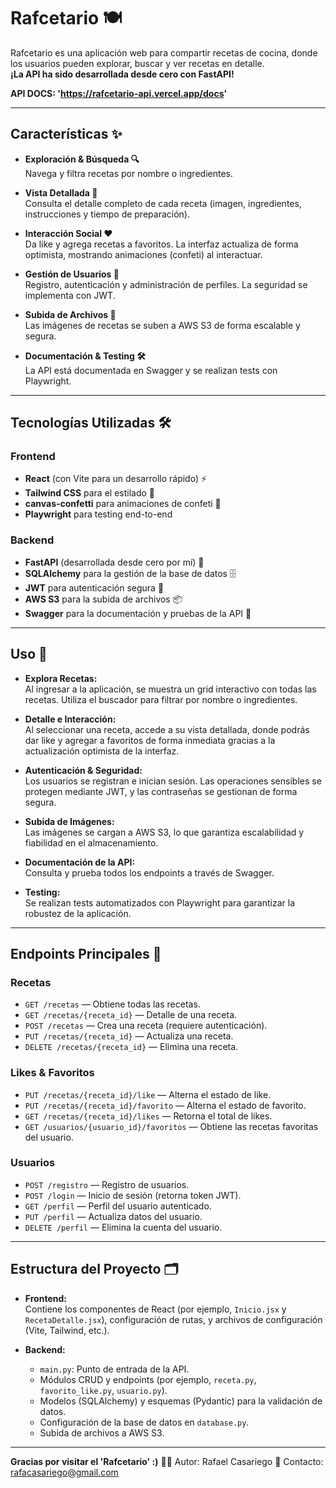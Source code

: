 # Rafcetario 🍽️

Rafcetario es una aplicación web para compartir recetas de cocina, donde los usuarios pueden explorar, buscar y ver recetas en detalle.  
**¡La API ha sido desarrollada desde cero con FastAPI!**

**API DOCS: 'https://rafcetario-api.vercel.app/docs'**

---

## Características ✨

- **Exploración & Búsqueda 🔍**  
  Navega y filtra recetas por nombre o ingredientes.

- **Vista Detallada 📖**  
  Consulta el detalle completo de cada receta (imagen, ingredientes, instrucciones y tiempo de preparación).

- **Interacción Social ❤️**  
  Da like y agrega recetas a favoritos. La interfaz actualiza de forma optimista, mostrando animaciones (confeti) al interactuar.

- **Gestión de Usuarios 👤**  
  Registro, autenticación y administración de perfiles. La seguridad se implementa con JWT.

- **Subida de Archivos 🚀**  
  Las imágenes de recetas se suben a AWS S3 de forma escalable y segura.

- **Documentación & Testing 🛠️**  
  La API está documentada en Swagger y se realizan tests con Playwright.

---

## Tecnologías Utilizadas 🛠️

### Frontend
- **React** (con Vite para un desarrollo rápido) ⚡
- **Tailwind CSS** para el estilado 🎨
- **canvas-confetti** para animaciones de confeti 🎉
- **Playwright** para testing end-to-end

### Backend
- **FastAPI** (desarrollada desde cero por mí) 🚀
- **SQLAlchemy** para la gestión de la base de datos 🗄️
- **JWT** para autenticación segura 🔐
- **AWS S3** para la subida de archivos 📦
- **Swagger** para la documentación y pruebas de la API 📄

---

## Uso 🚀

- **Explora Recetas:**  
  Al ingresar a la aplicación, se muestra un grid interactivo con todas las recetas. Utiliza el buscador para filtrar por nombre o ingredientes.

- **Detalle e Interacción:**  
  Al seleccionar una receta, accede a su vista detallada, donde podrás dar like y agregar a favoritos de forma inmediata gracias a la actualización optimista de la interfaz.

- **Autenticación & Seguridad:**  
  Los usuarios se registran e inician sesión. Las operaciones sensibles se protegen mediante JWT, y las contraseñas se gestionan de forma segura.

- **Subida de Imágenes:**  
  Las imágenes se cargan a AWS S3, lo que garantiza escalabilidad y fiabilidad en el almacenamiento.

- **Documentación de la API:**  
  Consulta y prueba todos los endpoints a través de Swagger.

- **Testing:**  
  Se realizan tests automatizados con Playwright para garantizar la robustez de la aplicación.

---

## Endpoints Principales 🔗

### Recetas
- `GET /recetas` — Obtiene todas las recetas.  
- `GET /recetas/{receta_id}` — Detalle de una receta.  
- `POST /recetas` — Crea una receta (requiere autenticación).  
- `PUT /recetas/{receta_id}` — Actualiza una receta.  
- `DELETE /recetas/{receta_id}` — Elimina una receta.

### Likes & Favoritos
- `PUT /recetas/{receta_id}/like` — Alterna el estado de like.  
- `PUT /recetas/{receta_id}/favorito` — Alterna el estado de favorito.  
- `GET /recetas/{receta_id}/likes` — Retorna el total de likes.  
- `GET /usuarios/{usuario_id}/favoritos` — Obtiene las recetas favoritas del usuario.

### Usuarios
- `POST /registro` — Registro de usuarios.  
- `POST /login` — Inicio de sesión (retorna token JWT).  
- `GET /perfil` — Perfil del usuario autenticado.  
- `PUT /perfil` — Actualiza datos del usuario.  
- `DELETE /perfil` — Elimina la cuenta del usuario.

---

## Estructura del Proyecto 🗂️

- **Frontend:**  
  Contiene los componentes de React (por ejemplo, `Inicio.jsx` y `RecetaDetalle.jsx`), configuración de rutas, y archivos de configuración (Vite, Tailwind, etc.).

- **Backend:**  
  - `main.py`: Punto de entrada de la API.  
  - Módulos CRUD y endpoints (por ejemplo, `receta.py`, `favorito_like.py`, `usuario.py`).  
  - Modelos (SQLAlchemy) y esquemas (Pydantic) para la validación de datos.  
  - Configuración de la base de datos en `database.py`.  
  - Subida de archivos a AWS S3.

---

**Gracias por visitar el 'Rafcetario' :)**
👨‍💻 Autor: Rafael Casariego
📧 Contacto: rafacasariego@gmail.com
